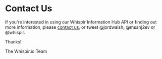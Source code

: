 # Contact Us

If you're interested in using our Whispir Information Hub API or finding out more information, please [contact us](https://whispir.io/contact), or tweet @jordwalsh, @msanj2ev or @whispir.

Thanks!

The Whispir.io Team
